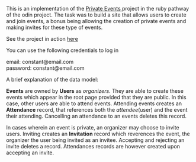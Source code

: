 <p>
  This is an implementation of the <a href="https://www.theodinproject.com/paths/full-stack-ruby-on-rails/courses/ruby-on-rails/lessons/private-events#project-private-events">Private Events </a>
  project in the ruby pathway of the odin project. The task was to build a site that allows users to create and join events, a bonus being allowing the creation of private events and making invites
  for these type of events.

  See the project in action <a href="https://private-events-ch.herokuapp.com/">here</a>
</p>

<p>You can use the following credentials to log in</p>
email: constant@email.com <br>
password: constant@email.com

<p>
A brief explanation of the data model:

**Events** are owned by **Users** as *organizers*. They are able to create these events which appear in the root page provided that they are public. In this case, other users are able to attend events. Attending events creates an **Attendance** record, that references both the *attendee*(user) and the event their attending. Cancelling an attendance to an events deletes this record. 

In cases wherein an event is private, an organizer may choose to invite users. Inviting creates an
**Invitation** record which reverences the event, the organizer the user being invited as an invitee. Accepting and rejecting an invite deletes a record. Attendances records are however created upon accepting an invite.
</p>

